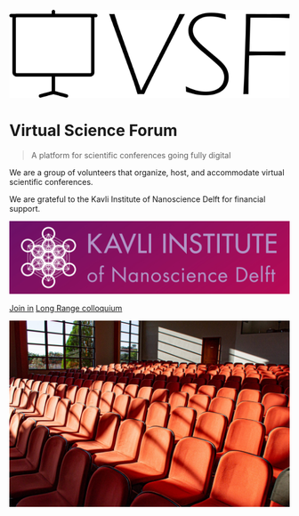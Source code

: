 ![logo](media/logo.png)

# Virtual Science Forum

> A platform for scientific conferences going fully digital

We are a group of volunteers that organize, host, and accommodate virtual scientific conferences.

We are grateful to the Kavli Institute of Nanoscience Delft for financial support.

[![](media/kavli_logo.jpg ':size=200')](http://kavli.tudelft.nl/)

[Join in](#welcome)
[Long Range colloquium](long_range_colloquium.md)

<!-- background image -->

![](media/bg.jpg)
